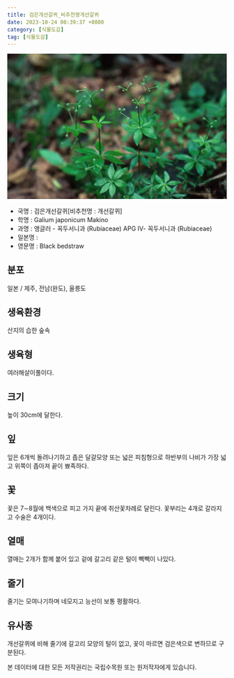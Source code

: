 ```yaml
---
title: 검은개선갈퀴_비추천명개선갈퀴
date: 2023-10-24 00:39:37 +0800
category: [식물도감]
tag: [식물도감]
---
```




![검은개선갈퀴[비추천명 : 개선갈퀴]](/assets/img/fileUpload/plants/basic/Rubiaceae/Galium/18031/18031_1_th2.jpg)
- 국명 : 검은개선갈퀴[비추천명 : 개선갈퀴]
- 학명 : Galium japonicum Makino
- 과명 : 앵글러 - 꼭두서니과 (Rubiaceae) APG Ⅳ- 꼭두서니과 (Rubiaceae)
- 일본명 : 
- 영문명 : Black bedstraw


## 분포
일본 / 제주, 전남(완도), 울릉도
## 생육환경
산지의 습한 숲속
## 생육형
여러해살이풀이다.
## 크기
높이 30cm에 달한다.
## 잎
잎은 6개씩 돌려나기하고 좁은 달걀모양 또는 넓은 피침형으로 하반부의 나비가 가장 넓고 위쪽이 좁아져 끝이 뾰족하다.
## 꽃
꽃은 7∼8월에 백색으로 피고 가지 끝에 취산꽃차례로 달린다. 꽃부리는 4개로 갈라지고 수술은 4개이다.  
## 열매
열매는 2개가 함께 붙어 있고 겉에 갈고리 같은 털이 빽빽이 나있다.
## 줄기
줄기는 모여나기하며 네모지고 능선이 보통 평활하다.
## 유사종
개선갈퀴에 비해 줄기에 갈고리 모양의 털이 없고, 꽃이 마르면 검은색으로 변하므로 구분된다.






본 데이터에 대한 모든 저작권리는 국립수목원 또는 원저작자에게 있습니다.
